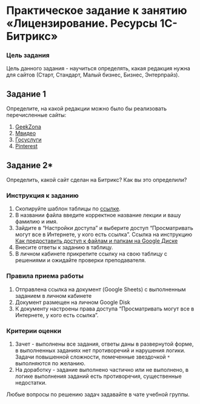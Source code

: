 
# Практическое задание к занятию  «Лицензирование. Ресурсы 1С-Битрикс»

### Цель задания

Цель данного задания - научиться определять, какая редакция нужна для сайтов (Старт, Стандарт, Малый бизнес, Бизнес, Энтерпрайз).


## Задание 1

Определите, на какой редакции можно было бы реализовать перечисленные сайты:

1. [GeekZona](https://geekzona.ru/)
2. [Мвидео](https://www.mvideo.ru/)
3. [Госуслуги](https://www.gosuslugi.ru/)
4. [Pinterest](https://www.pinterest.ru/)

## Задание 2*

 Oпределить, какой сайт сделан на Битрикс? Как вы это определили?

### Инструкция к заданию

1. Скопируйте шаблон таблицы по [ссылке](https://docs.google.com/spreadsheets/d/1hp1torGBfwfYuaMTHNinRKIQ2MOGBInFsnAFNdIu-H0/edit?usp=sharing).
2. В названии файла введите корректное название лекции и вашу фамилию и имя.
3. Зайдите в “Настройки доступа” и выберите доступ “Просматривать могут все в Интернете, у кого есть ссылка”. Ссылка на инструкцию [Как предоставить доступ к файлам и папкам на Google Диске](https://support.google.com/docs/answer/2494822?hl=ru&co=GENIE.Platform%3DDesktop)
4. Внесите ответы к заданию в таблицу.
5. В личном кабинете прикрепите ссылку на свою таблицу с решениями и ожидайте проверки преподавателя.

### Правила приема работы

1. Отправлена ссылка на документ (Google Sheets) с выполненным заданием в личном кабинете
2. Документ размещен на личном Google Disk
3. К документу настроены права доступа “Просматривать могут все в Интернете, у кого есть ссылка”.

### Критерии оценки

1. Зачет - выполнены все задания, ответы даны в развернутой форме, в выполненных заданиях нет противоречий и нарушения логики. Задачи повышенной сложности, помеченные звездочкой `*` выполняются по желанию. 
2. На доработку - задание выполнено частично или не выполнено, в логике выполнения заданий есть противоречия, существенные недостатки.


Любые вопросы по решению задач задавайте в чате учебной группы.

